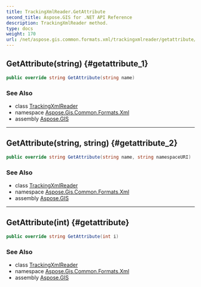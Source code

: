 ```yaml
---
title: TrackingXmlReader.GetAttribute
second_title: Aspose.GIS for .NET API Reference
description: TrackingXmlReader method. 
type: docs
weight: 170
url: /net/aspose.gis.common.formats.xml/trackingxmlreader/getattribute/
---
```

## GetAttribute(string) {#getattribute_1}

```csharp
public override string GetAttribute(string name)
```

### See Also

* class [TrackingXmlReader](../)
* namespace [Aspose.Gis.Common.Formats.Xml](../../trackingxmlreader/)
* assembly [Aspose.GIS](../../../)

---

## GetAttribute(string, string) {#getattribute_2}

```csharp
public override string GetAttribute(string name, string namespaceURI)
```

### See Also

* class [TrackingXmlReader](../)
* namespace [Aspose.Gis.Common.Formats.Xml](../../trackingxmlreader/)
* assembly [Aspose.GIS](../../../)

---

## GetAttribute(int) {#getattribute}

```csharp
public override string GetAttribute(int i)
```

### See Also

* class [TrackingXmlReader](../)
* namespace [Aspose.Gis.Common.Formats.Xml](../../trackingxmlreader/)
* assembly [Aspose.GIS](../../../)


